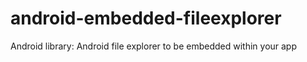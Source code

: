 android-embedded-fileexplorer
=============================

Android library: Android file explorer to be embedded within your app
